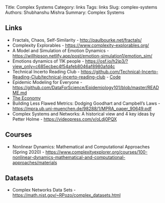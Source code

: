 Title: Complex Systems
Category: links
Tags: links
Slug: complex-systems
Authors: Shubhanshu Mishra
Summary: Complex Systems


## Links

* Fractals, Chaos, Self-Similarity - http://paulbourke.net/fractals/
* Complexity Explorables - https://www.complexity-explorables.org/
* A Model and Simulation of Emotion Dynamics - https://willhipson.netlify.app/post/emotion-simulation1/emotion_sim/
* Emotions dynamics of 11K people - https://osf.io/h2jp3/?view_only=c685ecbec4f54afeb8046af8980afd4c
* Technical Incerto Reading Club - https://github.com/Technical-Incerto-Reading-Club/technical-incerto-reading-club - [Code](https://github.com/Technical-Incerto-Reading-Club/code-examples)
* Epidemic Modeling for Everyone - https://github.com/DataForScience/Epidemiology101/blob/master/README.md
* [The Economy](https://www.core-econ.org/the-economy/book/text/0-3-contents.html)
* Building Less Flawed Metrics: Dodging Goodhart and Campbell’s Laws - https://mpra.ub.uni-muenchen.de/98288/1/MPRA_paper_90649.pdf
* Complex Systems and Networks: A historical view and 4 key ideas by Petter Holme - https://videopress.com/v/oLdj0PQX

## Courses

* Nonlinear Dynamics: Mathematical and Computational Approaches (Spring 2020) - https://www.complexityexplorer.org/courses/100-nonlinear-dynamics-mathematical-and-computational-approaches/materials

## Datasets

* Complex Networks Data Sets - https://math.nist.gov/~RPozo/complex_datasets.html

